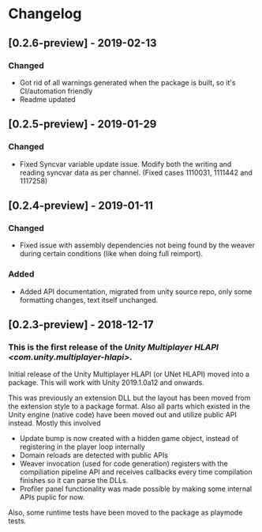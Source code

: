 # Changelog

## [0.2.6-preview] - 2019-02-13

### Changed
- Got rid of all warnings generated when the package is built, so it's CI/automation friendly
- Readme updated

## [0.2.5-preview] - 2019-01-29

### Changed
- Fixed Syncvar variable update issue. Modify both the writing and reading syncvar data as per channel. (Fixed cases 1110031, 1111442 and 1117258)

## [0.2.4-preview] - 2019-01-11

### Changed
- Fixed issue with assembly dependencies not being found by the weaver during certain conditions (like when doing full reimport).

### Added
- Added API documentation, migrated from unity source repo, only some formatting changes, text itself unchanged.

## [0.2.3-preview] - 2018-12-17

### This is the first release of the *Unity Multiplayer HLAPI \<com.unity.multiplayer-hlapi\>*.

Initial release of the Unity Multiplayer HLAPI (or UNet HLAPI) moved into a package. This will
work with Unity 2019.1.0a12 and onwards.

This was previously an extension DLL but the layout has been moved from the extension style to a package format. Also all
parts which existed in the Unity engine (native code) have been moved out and utilize public API instead. Mostly
this involved
- Update bump is now created with a hidden game object, instead of registering in the player loop internally
- Domain reloads are detected with public APIs
- Weaver invocation (used for code generation) registers with the compiliation pipeline API and receives callbacks
  every time compilation finishes so it can parse the DLLs.
- Profiler panel functionality was made possible by making some internal APIs puplic for now.

Also, some runtime tests have been moved to the package as playmode tests.